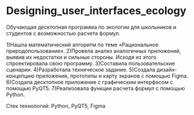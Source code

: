 # Designing_user_interfaces_ecology

Обучающая десктопная программа по экологии для школьников и студентов с возможностью расчета формул.

1)Нашла математический алгоритм по теме «Рациональное природопользование».
2)Провела анализ аналогичных приложений, выявив их недостатки и сильные стороны. Исходя из этого спроектировала свою программу.
3)Составила пользовательские сценарии.
4)Разработала техническое задание.
5)Создала дизайн-концепцию приложения, прототипы и карту экранов с помощью Figma.
6)Создала десктопное приложение с графическим интерфесом с помощью PyQT5.
7)Реализовала функции расчета формул с помощью Python.

Стек технологий: Python, PyQT5, Figma

